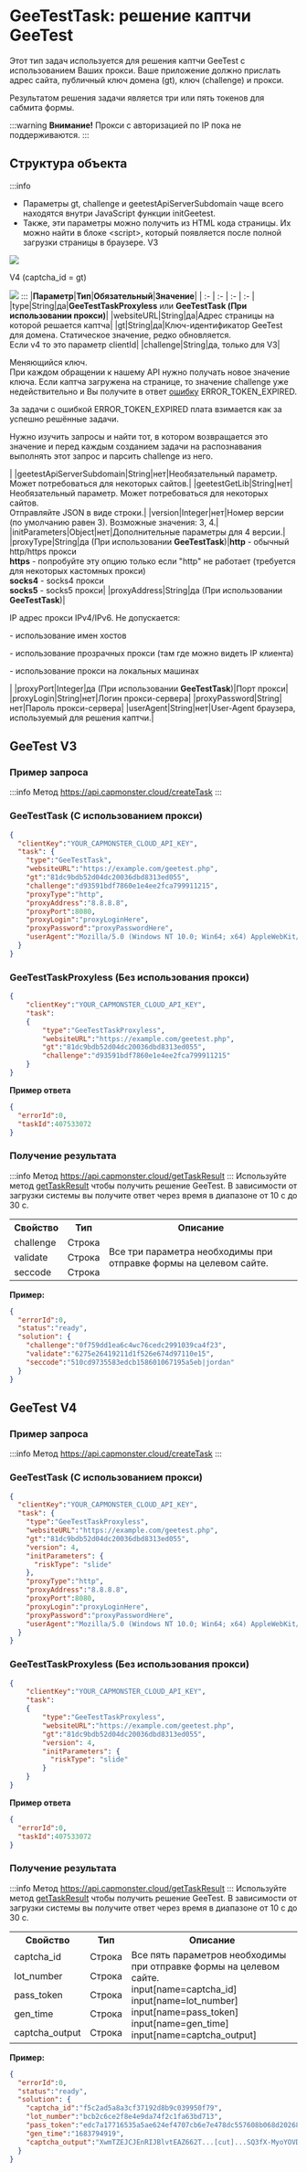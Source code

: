 ﻿---
sidebar_position: 5
sidebar_label: GeeTest
---

# GeeTestTask: решение каптчи GeeTest
Этот тип задач используется для решения каптчи GeeTest с использованием Ваших прокси.
Ваше приложение должно прислать адрес сайта, публичный ключ домена (gt), ключ (challenge) и прокси.

Результатом решения задачи является три или пять токенов для сабмита формы.

:::warning **Внимание!**
Прокси с авторизацией по IP пока не поддерживаются.
:::

## **Структура объекта**

:::info
- Параметры gt, challenge и geetestApiServerSubdomain чаще всего находятся внутри JavaScript функции initGeetest.
- Также, эти параметры можно получить из HTML кода страницы. Их можно найти в блоке <sсript>, который появляется после полной загрузки страницы в браузере.
  V3

![](Aspose.Words.09e28b99-ec8b-4638-848b-cdd6fefc7ac8.001.png)

V4 (captcha\_id = gt)

![](Aspose.Words.09e28b99-ec8b-4638-848b-cdd6fefc7ac8.002.png)
:::
|**Параметр**|**Тип**|**Обязательный**|**Значение**|
| :- | :- | :- | :- |
|type|String|да|**GeeTestTaskProxyless** или **GeeTestTask (При использовании прокси)**|
|websiteURL|String|да|Адрес страницы на которой решается каптча|
|gt|String|да|Ключ-идентификатор GeeTest для домена. Статическое значение, редко обновляется.<br />Если v4 то это параметр clientId|
|challenge|String|да, только для V3|<p>Меняющийся ключ.<br />При каждом обращении к нашему API нужно получать новое значение ключа. Если каптча загружена на странице, то значение challenge уже недействительно и Вы получите в ответ [ошибку](file:///C:/wiki/spaces/APIS/pages/295310) ERROR\_TOKEN\_EXPIRED.</p><p>За задачи с ошибкой ERROR\_TOKEN\_EXPIRED плата взимается как за успешно решённые задачи.</p><p>Нужно изучить запросы и найти тот, в котором возвращается это значение и перед каждым созданием задачи на распознавания выполнять этот запрос и парсить challenge из него.</p>|
|geetestApiServerSubdomain|String|нет|Необязательный параметр. <br />Может потребоваться для некоторых сайтов.|
|geetestGetLib|String|нет|Необязательный параметр. Может потребоваться для некоторых сайтов. <br />Отправляйте JSON в виде строки.|
|version|Integer|нет|Номер версии (по умолчанию равен 3). Возможные значения: 3, 4.|
|initParameters|Object|нет|Дополнительные параметры для 4 версии.|
|proxyType|String|да (При использовании **GeeTestTask**)|**http** - обычный http/https прокси<br />**https** - попробуйте эту опцию только если "http" не работает (требуется для некоторых кастомных прокси)<br />**socks4** - socks4 прокси<br />**socks5** - socks5 прокси|
|proxyAddress|String|да (При использовании **GeeTestTask**)|<p>IP адрес прокси IPv4/IPv6. Не допускается:</p><p>- использование имен хостов</p><p>- использование прозрачных прокси (там где можно видеть IP клиента)</p><p>- использование прокси на локальных машинах</p>|
|proxyPort|Integer|да (При использовании **GeeTestTask**)|Порт прокси|
|proxyLogin|String|нет|Логин прокси-сервера|
|proxyPassword|String|нет|Пароль прокси-сервера|
|userAgent|String|нет|User-Agent браузера, используемый для решения каптчи.|
## **GeeTest V3**
### **Пример запроса**

:::info Метод
<https://api.capmonster.cloud/createTask>
:::

### GeeTestTask (С использованием прокси)

```json 
{
  "clientKey":"YOUR_CAPMONSTER_CLOUD_API_KEY",
  "task": {
    "type":"GeeTestTask",
    "websiteURL":"https://example.com/geetest.php",
    "gt":"81dc9bdb52d04dc20036dbd8313ed055",
    "challenge":"d93591bdf7860e1e4ee2fca799911215",
    "proxyType":"http",
    "proxyAddress":"8.8.8.8",
    "proxyPort":8080,
    "proxyLogin":"proxyLoginHere",
    "proxyPassword":"proxyPasswordHere",
    "userAgent":"Mozilla/5.0 (Windows NT 10.0; Win64; x64) AppleWebKit/537.36 (KHTML, like Gecko) Chrome/92.0.4515.107 Safari/537.36"
  }
}
```
### GeeTestTaskProxyless (Без использования прокси)
```json
{
    "clientKey":"YOUR_CAPMONSTER_CLOUD_API_KEY",
    "task":
    {
        "type":"GeeTestTaskProxyless",
        "websiteURL":"https://example.com/geetest.php",
        "gt":"81dc9bdb52d04dc20036dbd8313ed055",
        "challenge":"d93591bdf7860e1e4ee2fca799911215"
    }
}
```



**Пример ответа**
```json
{
  "errorId":0,
  "taskId":407533072
}
```

### **Получение результата**
:::info Метод
<https://api.capmonster.cloud/getTaskResult>
:::
Используйте метод [getTaskResult](https://capmonster.atlassian.net/wiki/spaces/APIS/pages/557078/getTaskResult) чтобы получить решение GeeTest. В зависимости от загрузки системы вы получите ответ через время в диапазоне от 10 с до 30 с.

<table><tr><th><b>Свойство</b></th><th><b>Тип</b></th><th><b>Описание</b></th></tr>
<tr><td>challenge</td><td>Строка</td><td rowspan="3">Все три параметра необходимы при отправке формы на целевом сайте.</td></tr>
<tr><td>validate</td><td>Строка</td></tr>
<tr><td>seccode</td><td>Строка</td></tr>
</table>

**Пример:**

```json
{
  "errorId":0,
  "status":"ready",
  "solution": {
    "challenge":"0f759dd1ea6c4wc76cedc2991039ca4f23",
    "validate":"6275e26419211d1f526e674d97110e15",
    "seccode":"510cd9735583edcb158601067195a5eb|jordan"
  }
}
```

## **GeeTest V4**
### **Пример запроса**
:::info Метод
<https://api.capmonster.cloud/createTask>
:::

### GeeTestTask (С использованием прокси)
```json
{
  "clientKey":"YOUR_CAPMONSTER_CLOUD_API_KEY",
  "task": {
    "type":"GeeTestTaskProxyless",
    "websiteURL":"https://example.com/geetest.php",
    "gt":"81dc9bdb52d04dc20036dbd8313ed055",
    "version": 4,
    "initParameters": {
      "riskType": "slide"
    },
    "proxyType":"http",
    "proxyAddress":"8.8.8.8",
    "proxyPort":8080,
    "proxyLogin":"proxyLoginHere",
    "proxyPassword":"proxyPasswordHere",
    "userAgent":"Mozilla/5.0 (Windows NT 10.0; Win64; x64) AppleWebKit/537.36 (KHTML, like Gecko) Chrome/92.0.4515.107 Safari/537.36"
  }
}
```
### GeeTestTaskProxyless (Без использования прокси)
```json
{
    "clientKey":"YOUR_CAPMONSTER_CLOUD_API_KEY",
    "task":
    {
        "type":"GeeTestTaskProxyless",
        "websiteURL":"https://example.com/geetest.php",
        "gt":"81dc9bdb52d04dc20036dbd8313ed055",
        "version": 4,
        "initParameters": {
          "riskType": "slide"
        }
    }
}
```

**Пример ответа**

```json
{
  "errorId":0,
  "taskId":407533072
}
```

### **Получение результата**
:::info Метод
<https://api.capmonster.cloud/getTaskResult>
:::
Используйте метод [getTaskResult](https://capmonster.atlassian.net/wiki/spaces/APIS/pages/557078/getTaskResult) чтобы получить решение GeeTest. В зависимости от загрузки системы вы получите ответ через время в диапазоне от 10 с до 30 с.

<table><tr><th><b>Свойство</b></th><th><b>Тип</b></th><th><b>Описание</b></th></tr>
<tr><td>captcha_id</td><td>Строка</td><td rowspan="5">Все пять параметров необходимы при отправке формы на целевом сайте.<br />input[name=captcha_id]<br />input[name=lot_number]<br />input[name=pass_token]<br />input[name=gen_time]<br />input[name=captcha_output]</td></tr>
<tr><td>lot_number</td><td>Строка</td></tr>
<tr><td>pass_token</td><td>Строка</td></tr>
<tr><td>gen_time</td><td>Строка</td></tr>
<tr><td>captcha_output</td><td>Строка</td></tr>
</table>

**Пример:**
```json
{
  "errorId":0,
  "status":"ready",
  "solution": {
    "captcha_id":"f5c2ad5a8a3cf37192d8b9c039950f79",
    "lot_number":"bcb2c6ce2f8e4e9da74f2c1fa63bd713",
    "pass_token":"edc7a17716535a5ae624ef4707cb6e7e478dc557608b068d202682c8297695cf",
    "gen_time":"1683794919",
    "captcha_output":"XwmTZEJCJEnRIJBlvtEAZ662T...[cut]...SQ3fX-MyoYOVDMDXWSRQig56"
  }
}
```
